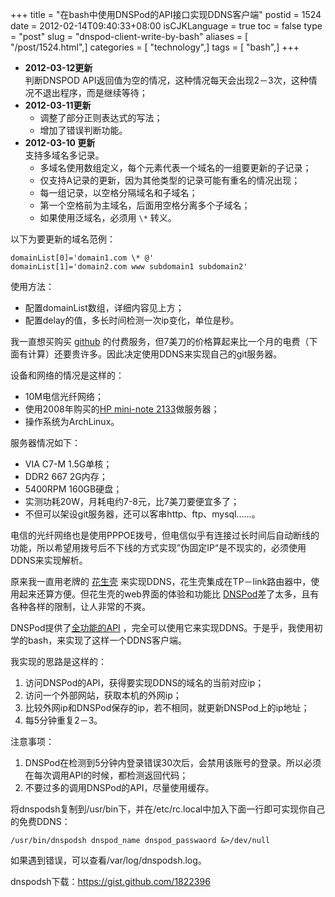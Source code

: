 +++
title = "在bash中使用DNSPod的API接口实现DDNS客户端"
postid = 1524
date = 2012-02-14T09:40:33+08:00
isCJKLanguage = true
toc = false
type = "post"
slug = "dnspod-client-write-by-bash"
aliases = [ "/post/1524.html",]
categories = [ "technology",]
tags = [ "bash",]
+++


- **2012-03-12更新**  
判断DNSPOD API返回值为空的情况，这种情况每天会出现2－3次，这种情况不退出程序，而是继续等待；
- **2012-03-11更新**
	-   调整了部分正则表达式的写法；
	-   增加了错误判断功能。
- **2012-03-10 更新**  
支持多域名多记录。
	-   多域名使用数组定义，每个元素代表一个域名的一组要更新的子记录；
	-   仅支持A记录的更新，因为其他类型的记录可能有重名的情况出现；
	-   每一组记录，以空格分隔域名和子域名；
	-   第一个空格前为主域名，后面用空格分离多个子域名；
	-   如果使用泛域名，必须用 `\*` 转义。

以下为要更新的域名范例：

``` shell
domainList[0]='domain1.com \* @'
domainList[1]='domain2.com www subdomain1 subdomain2'
```

使用方法：

-   配置domainList数组，详细内容见上方；
-   配置delay的值，多长时间检测一次ip变化，单位是秒。  

<!--more-->

我一直想买购买 [github](https://github.com/) 的付费服务，但7美刀的价格算起来比一个月的电费（下面有计算）还要贵许多。因此决定使用DDNS来实现自己的git服务器。

设备和网络的情况是这样的：

-   10M电信光纤网络；
-   使用2008年购买的[HP mini-note 2133](http://en.wikipedia.org/wiki/HP_2133_Mini-Note_PC)做服务器；
-   操作系统为ArchLinux。

服务器情况如下：

-   VIA C7-M 1.5G单核；
-   DDR2 667 2G内存；
-   5400RPM 160GB硬盘；
-   实测功耗20W，月耗电约7-8元，比7美刀要便宜多了；
-   不但可以架设git服务器，还可以客串http、ftp、mysql……。

电信的光纤网络也是使用PPPOE拨号，但电信似乎有连接过长时间后自动断线的功能，所以希望用拨号后不下线的方式实现”伪固定IP“是不现实的，必须使用DDNS来实现解析。<!--more-->

原来我一直用老牌的 [花生壳](http://www.oray.com/) 来实现DDNS，花生壳集成在TP－link路由器中，使用起来还算方便。但花生壳的web界面的体验和功能比 [DNSPod](https://www.dnspod.cn/)差了太多，且有各种各样的限制，让人非常的不爽。

DNSPod提供了[全功能的API](https://www.dnspod.cn/Support/Api) ，完全可以使用它来实现DDNS。于是乎，我使用初学的bash，来实现了这样一个DDNS客户端。

我实现的思路是这样的：

1.  访问DNSPod的API，获得要实现DDNS的域名的当前对应ip；
2.  访问一个外部网站，获取本机的外网ip；
3.  比较外网ip和DNSPod保存的ip，若不相同，就更新DNSPod上的ip地址；
4.  每5分钟重复2－3。

注意事项：

1.  DNSPod在检测到5分钟内登录错误30次后，会禁用该账号的登录。所以必须在每次调用API的时候，都检测返回代码；
2.  不要过多的调用DNSPod的API，尽量使用缓存。

将dnspodsh复制到/usr/bin下，并在/etc/rc.local中加入下面一行即可实现你自己的免费DDNS：

``` shell
/usr/bin/dnspodsh dnspod_name dnspod_passwaord &>/dev/null
```

如果遇到错误，可以查看/var/log/dnspodsh.log。

dnspodsh下载：<https://gist.github.com/1822396>

